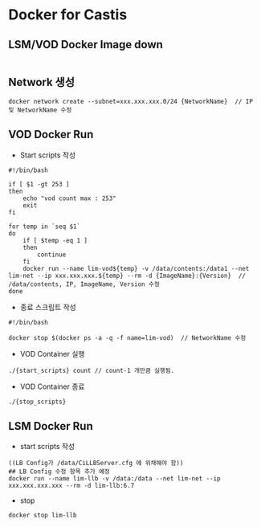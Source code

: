 # Docker for Castis

## LSM/VOD Docker Image down
```
```

## Network 생성
```
docker network create --subnet=xxx.xxx.xxx.0/24 {NetworkName}  // IP 및 NetworkName 수정
```

## VOD Docker Run 
* Start scripts 작성
```
#!/bin/bash

if [ $1 -gt 253 ]
then
	echo "vod count max : 253"
	exit
fi

for temp in `seq $1`
do
	if [ $temp -eq 1 ]
	then
		continue
	fi
	docker run --name lim-vod${temp} -v /data/contents:/data1 --net lim-net --ip xxx.xxx.xxx.${temp} --rm -d {ImageName}:{Version}  // /data/contents, IP, ImageName, Version 수정
done
```

* 종료 스크립트 작성
```
#!/bin/bash

docker stop $(docker ps -a -q -f name=lim-vod)  // NetworkName 수정
```

* VOD Container 실행
```
./{start_scripts} count // count-1 개만큼 실행됨.
```

* VOD Container 종료
```
./{stop_scripts}
```

## LSM Docker Run
* start scripts 작성
```
((LB Config가 /data/CiLLBServer.cfg 에 위채해야 함))
## LB Config 수정 항목 추가 예정
docker run --name lim-llb -v /data:/data --net lim-net --ip xxx.xxx.xxx.xxx --rm -d lim-llb:6.7
```

* stop
```
docker stop lim-llb
```